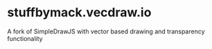 # stuffbymack.vecdraw.io
A fork of SimpleDrawJS with vector based drawing and transparency functionality
